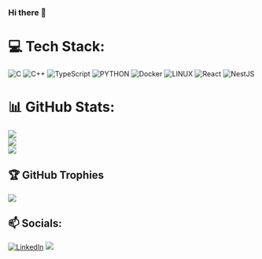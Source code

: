 ### Hi there 👋

<!--
**shimazadeh/shimazadeh** is a ✨ _special_ ✨ repository because its `README.md` (this file) appears on your GitHub profile.
- 🔭 I’m currently working on ...
- 🌱 I’m currently learning ...
- 👯 I’m looking to collaborate on ...
- 🤔 I’m looking for help with ...
- 📫 How to reach me: ...
- ⚡ Fun fact: ...
-->

# 💻 Tech Stack:
![C](https://img.shields.io/badge/c-%2300599C.svg?style=for-the-badge&logo=c&logoColor=white) ![C++](https://img.shields.io/badge/c++-%2300599C.svg?style=for-the-badge&logo=c%2B%2B&logoColor=white) 
![TypeScript](https://img.shields.io/badge/typescript-%23007ACC.svg?style=for-the-badge&logo=typescript&logoColor=white) ![PYTHON](https://img.shields.io/badge/Python-blue?style=for-the-badge&logo=python&logoColor=white)  ![Docker](https://img.shields.io/badge/docker-%230db7ed.svg?style=for-the-badge&logo=docker&logoColor=white)  ![LINUX](https://img.shields.io/badge/Linux-FCC624?style=for-the-badge&logo=linux&logoColor=black) ![React](https://img.shields.io/badge/react-%2320232a.svg?style=for-the-badge&logo=react&logoColor=%2361DAFB) ![NestJS](https://img.shields.io/badge/nestjs-%23E0234E.svg?style=for-the-badge&logo=nestjs&logoColor=white)

# 📊 GitHub Stats:
![](https://github-readme-stats.vercel.app/api?username=shimazadeh&theme=dark&hide_border=false&include_all_commits=false&count_private=true)<br/>
![](https://github-readme-streak-stats.herokuapp.com/?user=shimazadeh&theme=dark&hide_border=false)<br/>
![](https://github-readme-stats.vercel.app/api/top-langs/?username=shimazadeh&theme=dark&hide_border=false&include_all_commits=false&count_private=false&layout=compact)

## 🏆 GitHub Trophies
![](https://github-profile-trophy.vercel.app/?username=shimazadeh&theme=radical&no-frame=false&no-bg=false&margin-w=4)

## 📫 Socials:
[![LinkedIn](https://img.shields.io/badge/LinkedIn-%230077B5.svg?logo=linkedin&logoColor=white)](https://www.linkedin.com/in/shimazadeh/) ![](https://komarev.com/ghpvc/?username=shimazadeh&color=blue)

<!-- Proudly created with GPRM ( https://gprm.itsvg.in ) -->
